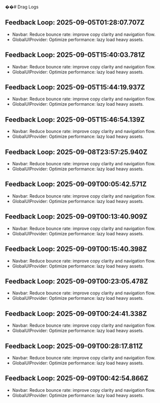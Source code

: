 ��#   D r a g   L o g s 
 
 

## Feedback Loop: 2025-09-05T01:28:07.707Z

- Navbar: Reduce bounce rate: improve copy clarity and navigation flow.
- GlobalUIProvider: Optimize performance: lazy load heavy assets.

## Feedback Loop: 2025-09-05T15:40:03.781Z

- Navbar: Reduce bounce rate: improve copy clarity and navigation flow.
- GlobalUIProvider: Optimize performance: lazy load heavy assets.

## Feedback Loop: 2025-09-05T15:44:19.937Z

- Navbar: Reduce bounce rate: improve copy clarity and navigation flow.
- GlobalUIProvider: Optimize performance: lazy load heavy assets.

## Feedback Loop: 2025-09-05T15:46:54.139Z

- Navbar: Reduce bounce rate: improve copy clarity and navigation flow.
- GlobalUIProvider: Optimize performance: lazy load heavy assets.

## Feedback Loop: 2025-09-08T23:57:25.940Z

- Navbar: Reduce bounce rate: improve copy clarity and navigation flow.
- GlobalUIProvider: Optimize performance: lazy load heavy assets.

## Feedback Loop: 2025-09-09T00:05:42.571Z

- Navbar: Reduce bounce rate: improve copy clarity and navigation flow.
- GlobalUIProvider: Optimize performance: lazy load heavy assets.

## Feedback Loop: 2025-09-09T00:13:40.909Z

- Navbar: Reduce bounce rate: improve copy clarity and navigation flow.
- GlobalUIProvider: Optimize performance: lazy load heavy assets.

## Feedback Loop: 2025-09-09T00:15:40.398Z

- Navbar: Reduce bounce rate: improve copy clarity and navigation flow.
- GlobalUIProvider: Optimize performance: lazy load heavy assets.

## Feedback Loop: 2025-09-09T00:23:05.478Z

- Navbar: Reduce bounce rate: improve copy clarity and navigation flow.
- GlobalUIProvider: Optimize performance: lazy load heavy assets.

## Feedback Loop: 2025-09-09T00:24:41.338Z

- Navbar: Reduce bounce rate: improve copy clarity and navigation flow.
- GlobalUIProvider: Optimize performance: lazy load heavy assets.

## Feedback Loop: 2025-09-09T00:28:17.811Z

- Navbar: Reduce bounce rate: improve copy clarity and navigation flow.
- GlobalUIProvider: Optimize performance: lazy load heavy assets.

## Feedback Loop: 2025-09-09T00:42:54.866Z

- Navbar: Reduce bounce rate: improve copy clarity and navigation flow.
- GlobalUIProvider: Optimize performance: lazy load heavy assets.
